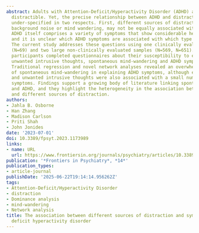```yaml
---
abstract: Adults with Attention-Deficit/Hyperactivity Disorder (ADHD) are generally
  distractible. Yet, the precise relationship between ADHD and distractibility remains
  under-specified in two respects. First, different sources of distraction, such as
  background noise or mind wandering, may not be equally associated with ADHD. Second,
  ADHD itself comprises a variety of symptoms that show considerable heterogeneity
  and it is unclear which ADHD symptoms are associated with which type of distraction.
  The current study addresses these questions using one clinically evaluated sample
  (N=69) and two large non-clinically evaluated samples (N=569, N=651). In all samples,
  participants completed questionnaires about their susceptibility to external distraction,
  unwanted intrusive thoughts, spontaneous mind-wandering and ADHD symptomatology.
  Traditional regression and novel network analyses revealed an overwhelming contribution
  of spontaneous mind-wandering in explaining ADHD symptoms, although external distraction
  and unwanted intrusive thoughts were also associated with a small number of ADHD
  symptoms. Findings support a growing body of literature linking spontaneous mind-wandering
  and ADHD, and they highlight the heterogeneity in the association between ADHD symptoms
  and different sources of distraction.
authors:
- Jahla B. Osborne
- Han Zhang
- Madison Carlson
- Priti Shah
- John Jonides
date: '2023-07-01'
doi: 10.3389/fpsyt.2023.1173989
links:
- name: URL
  url: https://www.frontiersin.org/journals/psychiatry/articles/10.3389/fpsyt.2023.1173989/full
publication: '*Frontiers in Psychiatry*, *14*'
publication_types:
- article-journal
publishDate: '2025-06-22T19:14:14.956262Z'
tags:
- Attention-Deficit/Hyperactivity Disorder
- distraction
- Dominance analysis
- mind-wandering
- Network analysis
title: The association between different sources of distraction and symptoms of attention
  deficit hyperactivity disorder
---
```

